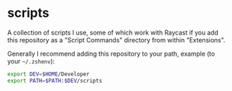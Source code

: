 # scripts

A collection of scripts I use, some of which work with Raycast if you add this repository as a "Script Commands" directory from within "Extensions".

Generally I recommend adding this repository to your path, example (to your `~/.zshenv`):
```bash
export DEV=$HOME/Developer
export PATH=$PATH:$DEV/scripts
```
